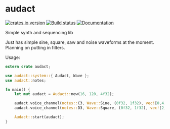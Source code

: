 # audact
[![crates.io version](https://img.shields.io/crates/v/audact.svg)](https://crates.io/crates/audact)
[![Build status](https://travis-ci.org/shockham/audact.svg?branch=master)](https://travis-ci.org/shockham/audact)
[![Documentation](https://docs.rs/audact/badge.svg)](https://docs.rs/audact)

Simple synth and sequencing lib

Just has simple sine, square, saw and noise waveforms at the moment. Planning on putting in filters.

Usage:

```rust
extern crate audact;

use audact::system::{ Audact, Wave };
use audact::notes;

fn main() {
    let mut audact = Audact::new(16, 120, 4f32);

    audact.voice_channel(notes::C3, Wave::Sine, (0f32, 1f32), vec![0,4,8,12]).unwrap();
    audact.voice_channel(notes::D3, Wave::Square, (0f32, 1f32), vec![2,6,10,14]).unwrap();

    Audact::start(audact);
}
```

